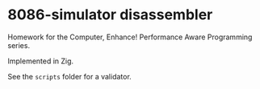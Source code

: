 # 8086-simulator disassembler

Homework for the Computer, Enhance! Performance Aware Programming series.

Implemented in Zig.

See the `scripts` folder for a validator.
